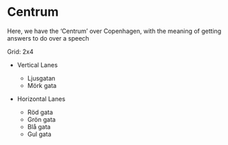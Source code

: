 # Centrum

Here, we have the ‘Centrum’ over Copenhagen, with the meaning of getting answers to do over a speech

Grid: 2x4

* Vertical Lanes
    - Ljusgatan
    - Mörk gata

* Horizontal Lanes
    - Röd gata
    - Grön gata
    - Blå gata
    - Gul gata
